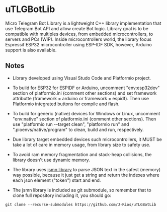 # uTLGBotLib
Micro Telegram Bot Library is a lightweight C++ library implementation that use Telegram Bot API and allow create Bot logic. Library goal is to be compatible with multiples devices, from embedded microcontrollers, to servers and PCs (WIP). Inside microcontrollers world, the library focus Espressif ESP32 microcontroller using ESP-IDF SDK, however, Arduino support is also available.

## Notes

- Library developed using Visual Studo Code and Platformio project.

- To build for ESP32 for ESPIDF or Arduino, uncomment "env:esp32dev" section of platformio.ini (comment other sections) and set framework attributte (framework = arduino or framework = espidf). Then use Platformio integrated buttons for compile and flash.

- To build for generic (native) devices for Windows or Linux, uncomment "env:native" section of platformio.ini (comment other sections). Then use "platformio run --target clean", "platformio run" and ".pioenvs/native/program" to clean, build and run, respectively.

- Due library target embedded devices such microcontrollers, it MUST be take a lot of care in memory usage, from library size to safety use.

- To avoid ram memory fragmentation and stack-heap collisions, the library doesn't use dynamic memory.

- The library uses [jsmn library](https://github.com/zserge/jsmn) to parse JSON text in the safest (memory) way possible, because it just get a string and return the indexes where each json element ("token") start and end.

- The jsmn library is included as git submodule, so remember that to clone full repository including it, you should go:
```
git clone --recurse-submodules https://github.com/J-Rios/uTLGBotLib
```
